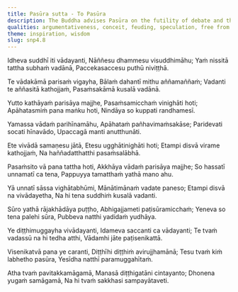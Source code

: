 ```yaml
---
title: Pasūra sutta - To Pasūra
description: The Buddha advises Pasūra on the futility of debate and the danger of conceit. Seeking praise, one finds only pride in victory or humiliation in defeat. This whole cycle of elation and dejection is fruitless, bringing no true benefit beyond fleeting praise and gain.
qualities: argumentativeness, conceit, feuding, speculation, free from attachment, greed, anxiety, aversion, perturbation, elation, lamentation, sorrow, attachment
theme: inspiration, wisdom
slug: snp4.8
---
```


Idheva suddhī iti vādayanti,
Nāññesu dhammesu visuddhimāhu;
Yaṁ nissitā tattha subhaṁ vadānā,
Paccekasaccesu puthū niviṭṭhā.

Te vādakāmā parisaṁ vigayha,
Bālaṁ dahantī mithu aññamaññaṁ;
Vadanti te aññasitā kathojjaṁ,
Pasaṁsakāmā kusalā vadānā.

Yutto kathāyaṁ parisāya majjhe,
Pasaṁsamicchaṁ vinighāti hoti;
Apāhatasmiṁ pana maṅku hoti,
Nindāya so kuppati randhamesī.

Yamassa vādaṁ parihīnamāhu,
Apāhataṁ pañhavimaṁsakāse;
Paridevati socati hīnavādo,
Upaccagā manti anutthunāti.

Ete vivādā samaṇesu jātā,
Etesu ugghātinighāti hoti;
Etampi disvā virame kathojjaṁ,
Na haññadatthatthi pasaṁsalābhā.

Pasaṁsito vā pana tattha hoti,
Akkhāya vādaṁ parisāya majjhe;
So hassatī unnamatī ca tena,
Pappuyya tamatthaṁ yathā mano ahu.

Yā unnatī sāssa vighātabhūmi,
Mānātimānaṁ vadate paneso;
Etampi disvā na vivādayetha,
Na hi tena suddhiṁ kusalā vadanti.

Sūro yathā rājakhādāya puṭṭho,
Abhigajjameti paṭisūramicchaṁ;
Yeneva so tena palehi sūra,
Pubbeva natthi yadidaṁ yudhāya.

Ye diṭṭhimuggayha vivādayanti,
Idameva saccanti ca vādayanti;
Te tvaṁ vadassū na hi tedha atthi,
Vādamhi jāte paṭisenikattā.

Visenikatvā pana ye caranti,
Diṭṭhīhi diṭṭhiṁ avirujjhamānā;
Tesu tvaṁ kiṁ labhetho pasūra,
Yesīdha natthī paramuggahītaṁ.

Atha tvaṁ pavitakkamāgamā,
Manasā diṭṭhigatāni cintayanto;
Dhonena yugaṁ samāgamā,
Na hi tvaṁ sakkhasi sampayātaveti.
